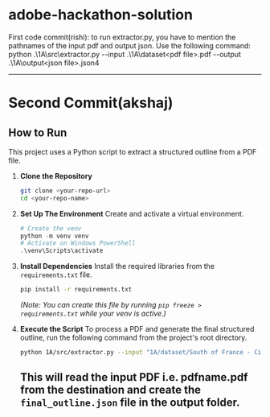 # adobe-hackathon-solution

First code commit(rishi): to run extractor.py, you have to mention the pathnames of the input pdf and output json. Use the following command:
python .\1A\src\extractor.py --input .\1A\dataset\<pdf file>.pdf --output .\1A\output\<json file>.json4

---

# Second Commit(akshaj)
## How to Run

This project uses a Python script to extract a structured outline from a PDF file.

1.  **Clone the Repository**
    ```bash
    git clone <your-repo-url>
    cd <your-repo-name>
    ```

2.  **Set Up The Environment**
    Create and activate a virtual environment.
    ```powershell
    # Create the venv
    python -m venv venv
    # Activate on Windows PowerShell
    .\venv\Scripts\activate
    ```

3.  **Install Dependencies**
    Install the required libraries from the `requirements.txt` file.
    ```bash
    pip install -r requirements.txt
    ```
    *(Note: You can create this file by running `pip freeze > requirements.txt` while your venv is active.)*

4.  **Execute the Script**
    To process a PDF and generate the final structured outline, run the following command from the project's root directory.

    ```bash
    python 1A/src/extractor.py --input "1A/dataset/South of France - Cities.pdf" --output "1A/output/final_outline.json"
    ```
    This will read the input PDF i.e. pdfname.pdf from the destination and create the `final_outline.json` file in the output folder.
    ---
